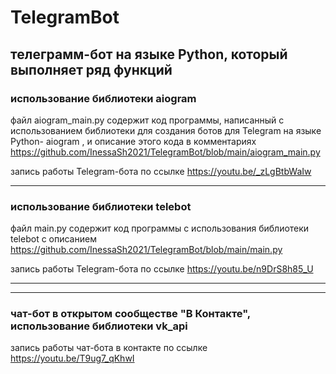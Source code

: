 # TelegramBot
## телеграмм-бот на языке Python, который выполняет ряд функций

### использование библиотеки aiogram
файл aiogram_main.py содержит код программы, написанный с использованием библиотеки для создания ботов для Telegram на языке Python-  aiogram , и описание этого кода в комментариях   https://github.com/InessaSh2021/TelegramBot/blob/main/aiogram_main.py

запись работы Telegram-бота по ссылке https://youtu.be/_zLgBtbWaIw


--------------------------------------------------------------------------------------------------------------------------------------------------------------------------

### использование библиотеки telebot
файл main.py содержит код программы с использования библиотеки telebot с описанием https://github.com/InessaSh2021/TelegramBot/blob/main/main.py

запись работы Telegram-бота по ссылке https://youtu.be/n9DrS8h85_U


--------------------------------------------------------------------------------------------------------------------------------------------------------------------------
--------------------------------------------------------------------------------------------------------------------------------------------------------------------------


### чат-бот в открытом сообществе "В Контакте", использование библиотеки vk_api

запись работы чат-бота в контакте по ссылке  https://youtu.be/T9ug7_qKhwI
